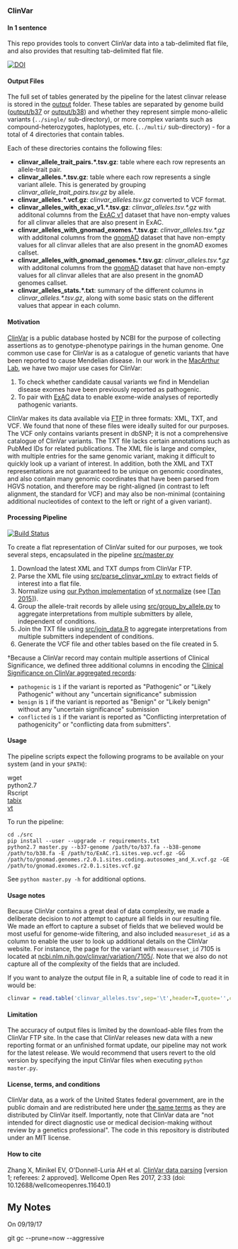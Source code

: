### ClinVar

#### In 1 sentence

This repo provides tools to convert ClinVar data into a tab-delimited flat file, and also provides that resulting tab-delimited flat file.

[![DOI](https://zenodo.org/badge/37292450.svg)](https://zenodo.org/badge/latestdoi/37292450)

#### Output Files

The full set of tables generated by the pipeline for the latest clinvar release is stored in the [output](output/) folder.
These tables are separated by genome build ([output/b37](output/b37) or [output/b38](output/b38)) and whether they represent 
simple mono-allelic variants (`../single/` sub-directory), 
or more complex variants such as compound-heterozygotes, haplotypes, etc. (`../multi/` sub-directory) - for a total of 4 directories that contain tables.  
 
Each of these directories contains the following files:
* __clinvar_allele_trait_pairs.*.tsv.gz__: table where each row represents an allele-trait pair.
* __clinvar_alleles.*.tsv.gz__: table where each row represents a single variant allele. This is generated by grouping _clinvar_allele_trait_pairs.tsv.gz_ by allele.
* __clinvar_alleles.*.vcf.gz__: _clinvar_alleles.tsv.gz_ converted to VCF format.
* __clinvar_alleles_with_exac_v1.*.tsv.gz__: _clinvar_alleles.tsv.*.gz_ with additonal columns from the [ExAC v1](http://exac.broadinstitute.org/about) dataset that have non-empty values for all clinvar alleles that are also present in ExAC.  
* __clinvar_alleles_with_gnomad_exomes.*.tsv.gz__: _clinvar_alleles.tsv.*.gz_ with additonal columns from the [gnomAD](http://gnomad.broadinstitute.org/about) dataset that have non-empty values for all clinvar alleles that are also present in the gnomAD exomes callset.  
* __clinvar_alleles_with_gnomad_genomes.*.tsv.gz__: _clinvar_alleles.tsv.*.gz_ with additonal columns from the [gnomAD](http://gnomad.broadinstitute.org/about) dataset that have non-empty values for all clinvar alleles that are also present in the gnomAD genomes callset.  
* __clinvar_alleles_stats.*.txt__:  summary of the different columns in _clinvar_alleles.*.tsv.gz_, along with some basic stats on the different values that appear in each column.


#### Motivation

[ClinVar](http://www.ncbi.nlm.nih.gov/clinvar/) is a public database hosted by NCBI for the purpose of collecting assertions as to genotype-phenotype pairings in the human genome. One common use case for ClinVar is as a catalogue of genetic variants that have been reported to cause Mendelian disease. In our work in the [MacArthur Lab](http://macarthurlab.org/), we have two major use cases for ClinVar:

1. To check whether candidate causal variants we find in Mendelian disease exomes have been previously reported as pathogenic.
2. To pair with [ExAC](http://exac.broadinstitute.org/) data to enable exome-wide analyses of reportedly pathogenic variants.

ClinVar makes its data available via [FTP](ftp://ftp.ncbi.nlm.nih.gov/pub/clinvar/) in three formats: XML, TXT, and VCF. We found that none of these files were ideally suited for our purposes. The VCF only contains variants present in dbSNP; it is not a comprehensive catalogue of ClinVar variants. The TXT file lacks certain annotations such as PubMed IDs for related publications. The XML file is large and complex, with multiple entries for the same genomic variant, making it difficult to quickly look up a variant of interest. In addition, both the XML and TXT representations are not guaranteed to be unique on genomic coordinates, and also contain many genomic coordinates that have been parsed from HGVS notation, and therefore may be right-aligned (in contrast to left alignment, the standard for VCF) and may also be non-minimal (containing additional nucleotides of context to the left or right of a given variant).

#### Processing Pipeline

[![Build Status](https://travis-ci.org/macarthur-lab/clinvar.svg?branch=master)](https://travis-ci.org/macarthur-lab/clinvar)

To create a flat representation of ClinVar suited for our purposes, we took several steps, encapsulated in the pipeline [src/master.py](src/master.py) 

1. Download the latest XML and TXT dumps from ClinVar FTP.
2. Parse the XML file using [src/parse_clinvar_xml.py](src/parse_clinvar_xml.py) to extract fields of interest into a flat file.
4. Normalize using [our Python implementation](https://github.com/ericminikel/minimal_representation/blob/master/normalize.py) of [vt normalize](http://genome.sph.umich.edu/wiki/Variant_Normalization) (see [[Tan 2015]]).  
5. Group the allele-trait records by allele using [src/group_by_allele.py](src/group_by_allele.py) to aggregate interpretations from multiple submitters by allele, independent of conditions. 
5. Join the TXT file using [src/join_data.R](src/join_data.R) to aggregate interpretations from multiple submitters independent of conditions. 
6. Generate the VCF file and other tables based on the file created in 5.
  

&dagger;Because a ClinVar record may contain multiple assertions of Clinical Significance, we defined three additional columns in encoding the [Clinical Significance on ClinVar aggregated records](https://www.ncbi.nlm.nih.gov/clinvar/docs/clinsig):

+ `pathogenic` is `1` if the variant is reported as "Pathogenic" or "Likely Pathogenic" without any "uncertain significance" submission  
+ `benign` is `1` if the variant is reported as "Benign" or "Likely benign" without any "uncertain significance" submission
+ `conflicted` is `1` if the variant is reported as "Conflicting interpretation of pathogenicity" or "conflicting data from submitters".

#### Usage

The pipeline scripts expect the following programs to be available on your system (and in your `$PATH`): 

wget  
python2.7  
Rscript  
[tabix](http://genometoolbox.blogspot.com/2013/11/installing-tabix-on-unix.html)  
[vt](https://github.com/atks/vt)  

To run the pipeline:

```
cd ./src
pip install --user --upgrade -r requirements.txt
python2.7 master.py --b37-genome /path/to/b37.fa --b38-genome /path/to/b38.fa -E /path/to/ExAC.r1.sites.vep.vcf.gz -GG /path/to/gnomad.genomes.r2.0.1.sites.coding.autosomes_and_X.vcf.gz -GE /path/to/gnomad.exomes.r2.0.1.sites.vcf.gz
```

See `python master.py -h` for additional options.  


#### Usage notes

Because ClinVar contains a great deal of data complexity, we made a deliberate decision to *not* attempt to capture all fields in our resulting file. We made an effort to capture a subset of fields that we believed would be most useful for genome-wide filtering, and also included `measureset_id` as a column to enable the user to look up additional details on the ClinVar website. For instance, the page for the variant with `measureset_id` 7105 is located at [ncbi.nlm.nih.gov/clinvar/variation/7105/](http://www.ncbi.nlm.nih.gov/clinvar/variation/7105/). Note that we also do not capture all of the complexity of the fields that are included. 

If you want to analyze the output file in R, a suitable line of code to read it in would be:

```r
clinvar = read.table('clinvar_alleles.tsv',sep='\t',header=T,quote='',comment.char='')
```

#### Limitation

The accuracy of output files is limited by the download-able files from the ClinVar FTP site. In the case that ClinVar releases new data with a new reporting format or an unfinished format update, our pipeline may not work for the latest release. We would recommend that users revert to the old version by specifying the input ClinVar files when executing `python master.py`. 

#### License, terms, and conditions

ClinVar data, as a work of the United States federal government, are in the public domain and are redistributed here under [the same terms](http://www.ncbi.nlm.nih.gov/clinvar/docs/maintenance_use/) as they are distributed by ClinVar itself. Importantly, note that ClinVar data are "not intended for direct diagnostic use or medical decision-making without review by a genetics professional". The code in this repository is distributed under an MIT license.

[Tan 2015]: http://www.ncbi.nlm.nih.gov/pubmed/25701572 "Tan A, Abecasis GR, Kang HM. Unified representation of genetic variants. Bioinformatics. 2015 Jul 1;31(13):2202-4. doi: 10.1093/bioinformatics/btv112. Epub 2015 Feb 19. PubMed PMID: 25701572."

#### How to cite
Zhang X, Minikel EV, O'Donnell-Luria AH et al. [ClinVar data parsing](https://wellcomeopenresearch.org/articles/2-33/v1) [version 1; referees: 2 approved]. Wellcome Open Res 2017, 2:33 
(doi: 10.12688/wellcomeopenres.11640.1)


## My Notes

On 09/19/17

git gc --prune=now --aggressive